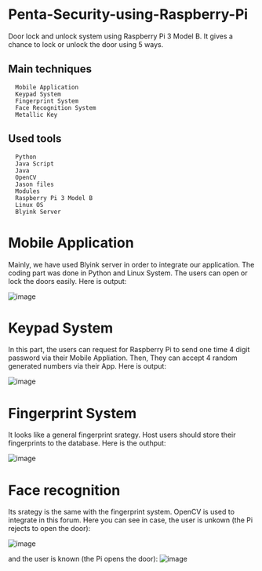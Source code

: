# Penta-Security-using-Raspberry-Pi
Door lock and unlock system using Raspberry Pi 3 Model B. It gives a chance to lock or unlock the door using 5 ways. 

## Main techniques
      Mobile Application
      Keypad System
      Fingerprint System
      Face Recognition System
      Metallic Key
      
## Used tools
      Python
      Java Script
      Java
      OpenCV
      Jason files
      Modules
      Raspberry Pi 3 Model B
      Linux OS
      Blyink Server

# Mobile Application

Mainly, we have used Blyink server in order to integrate our application. The coding part was done in Python and Linux System. The users can open or lock the doors easily. Here is output:

![image](https://user-images.githubusercontent.com/52565814/60770703-06b09180-a119-11e9-83b4-9d42a91044d9.png)

# Keypad System

In this part, the users can request for Raspberry Pi to send one time 4 digit password via their Mobile Appliation. Then, They can accept 4 random generated numbers via their App. Here is output:

![image](https://user-images.githubusercontent.com/52565814/60771353-cf92ae00-a121-11e9-931f-f848048faf2c.png)

# Fingerprint System

It looks like a general fingerprint srategy. Host users should store their fingerprints to the database. Here is the outhput:

![image](https://user-images.githubusercontent.com/52565814/60771379-4f207d00-a122-11e9-84fc-cc1208b24d14.png)

# Face recognition

Its srategy is the same with the fingerprint system. OpenCV is used to integrate in this forum. Here you can see in case, the user is unkown (the Pi rejects to open the door):

![image](https://user-images.githubusercontent.com/52565814/60771406-c2c28a00-a122-11e9-8e0a-316e0c3fd11b.png)

and the user is known (the Pi opens the door):
![image](https://user-images.githubusercontent.com/52565814/60771409-cb1ac500-a122-11e9-87cb-965bdb2da14b.png)

